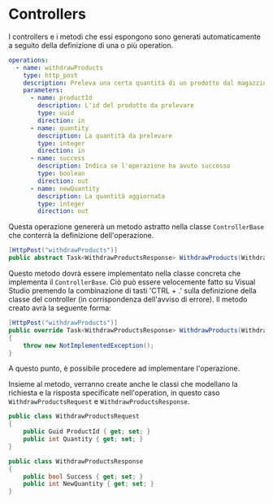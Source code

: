 # Controllers

I controllers e i metodi che essi espongono sono generati automaticamente a seguito della definizione di una o più operation.

```yml
operations:
  - name: withdrawProducts
    type: http_post
    description: Preleva una certa quantità di un prodotto dal magazzino
    parameters:
      - name: productId
        description: L'id del prodotto da prelevare
        type: uuid
        direction: in
      - name: quantity
        description: La quantità da prelevare
        type: integer
        direction: in
      - name: success
        description: Indica se l'operazione ha avuto successo
        type: boolean
        direction: out
      - name: newQuantity
        description: La quantità aggiornata
        type: integer
        direction: out
```

Questa operazione genererà un metodo astratto nella classe `ControllerBase` che conterrà la definizione dell'operazione.

```c#
[HttpPost("withdrawProducts")]
public abstract Task<WithdrawProductsResponse> WithdrawProducts(WithdrawProductsRequest request, CancellationToken requestAborted);
```

Questo metodo dovrà essere implementato nella classe concreta che implementa il `ControllerBase`. Ciò può essere velocemente fatto su Visual Studio premendo la combinazione di tasti 'CTRL + .' sulla definizione della classe del controller (in corrispondenza dell'avviso di errore). Il metodo creato avrà la seguente forma:

```c#
[HttpPost("withdrawProducts")]
public override Task<WithdrawProductsResponse> WithdrawProducts(WithdrawProductsRequest request, CancellationToken requestAborted)
{
    throw new NotImplementedException();
}
```

A questo punto, è possibile procedere ad implementare l'operazione.

Insieme al metodo, verranno create anche le classi che modellano la richiesta e la risposta specificate nell'operation, in questo caso `WithdrawProductsRequest` e `WithdrawProductsResponse`.

```c#
public class WithdrawProductsRequest
{
    public Guid ProductId { get; set; }
    public int Quantity { get; set; }
}

public class WithdrawProductsResponse
{
    public bool Success { get; set; }
    public int NewQuantity { get; set; }
}
```

